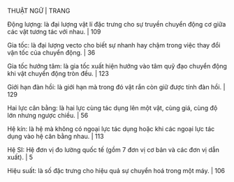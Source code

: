THUẬT NGỮ | TRANG

Động lượng: là đại lượng vật lí đặc trưng cho sự truyền chuyển động cơ giữa các vật tương tác với nhau. | 109

Gia tốc: là đại lượng vecto cho biết sự nhanh hay chậm trong việc thay đổi vận tốc của chuyển động. | 36

Gia tốc hướng tâm: là gia tốc xuất hiện hướng vào tâm quỹ đạo chuyển động khi vật chuyển động tròn đều. | 123

Giới hạn đàn hồi: là giới hạn mà trong đó vật rắn còn giữ được tính đàn hồi. | 129

Hai lực cân bằng: là hai lực cùng tác dụng lên một vật, cùng giá, cùng độ lớn nhưng ngược chiều. | 56

Hệ kín: là hệ mà không có ngoại lực tác dụng hoặc khi các ngoại lực tác dụng vào hệ cân bằng nhau. | 113

Hệ SI: Hệ đơn vị đo lường quốc tế (gồm 7 đơn vị cơ bản và các đơn vị dẫn xuất). | 5

Hiệu suất: là số đặc trưng cho hiệu quả sự chuyển hoá trong một máy. | 106